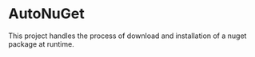 # AutoNuGet
This project handles the process of download and installation of a nuget package at runtime.
